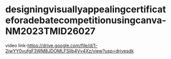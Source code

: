 # designingvisuallyappealingcertificateforadebatecompetitionusingcanva-NM2023TMID26027
video link-https://drive.google.com/file/d/1-2iwYY0vufgF3WM8JDOMLFSIlb4Vv4Xz/view?usp=drivesdk
